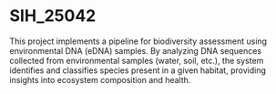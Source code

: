 # SIH_25042
This project implements a pipeline for biodiversity assessment using environmental DNA (eDNA) samples. By analyzing DNA sequences collected from environmental samples (water, soil, etc.), the system identifies and classifies species present in a given habitat, providing insights into ecosystem composition and health.
